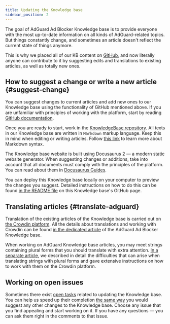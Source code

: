 ```yaml
---
title: Updating the Knowledge base
sidebar_position: 2
---
```


The goal of AdGuard Ad Blocker Knowledge base is to provide everyone with the most up-to-date information on all kinds of AdGuard-related topics. But things constantly change, and sometimes an article doesn't reflect the current state of things anymore.

This is why we placed all of our KB content on [GitHub](https://github.com/AdguardTeam/KnowledgeBase), and now literally anyone can contribute to it by suggesting edits and translations to existing articles, as well as totally new ones.

## How to suggest a change or write a new article {#suggest-change}

You can suggest changes to current articles and add new ones to our Knowledge base using the functionality of GitHub mentioned above.
If you are unfamiliar with principles of working with the platform, start by reading [GitHub documentation](https://docs.github.com/en).

Once you are ready to start, work in the [KnowledgeBase repository](https://github.com/AdguardTeam/KnowledgeBase). All texts in our Knowledge base are written in `Markdown` markup language. Keep this in mind when editing or writing articles. Follow [this link](https://docs.github.com/en/get-started/writing-on-github/getting-started-with-writing-and-formatting-on-github/basic-writing-and-formatting-syntax) to learn more about Markdown syntax.

The Knowledge base website is built using Docusaurus 2 — a modern static website generator. When suggesting changes or additions, take into account that all documents must comply with the principles of the platform. You can read about them in [Docusaurus Guides](https://docusaurus.io/docs/category/guides).

You can deploy this Knowledge base locally on your computer to preview the changes you suggest. Detailed instructions on how to do this can be found [in the README file](https://github.com/AdguardTeam/KnowledgeBase#readme) on this Knowledge base's GitHub page.

## Translating articles {#translate-adguard}

Translation of the existing articles of the Knowledge base is carried out on [the Crowdin platform](https://crowdin.com/profile/adguard). All the details about translations and working with Crowdin can be found [in the dedicated article](../translate/guidelines) of the AdGuard Ad Blocker Knowledge base.

When working on AdGuard Knowledge base articles, you may meet strings containing plural forms that you should translate with extra attention. [In a separate article](../../translate/plural-forms), we described in detail the difficulties that can arise when translating strings with plural forms and gave extensive instructions on how to work with them on the Crowdin platform.

## Working on open issues

Sometimes there exist [open tasks](https://github.com/AdguardTeam/KnowledgeBase/issues) related to updating the Knowledge base. You can help us speed up their completion [the same way](#suggest-change) you would suggest any other changes to the Knowledge base. Choose any issue that you find appealing and start working on it. If you have any questions — you can ask them right in the comments to that issue.
